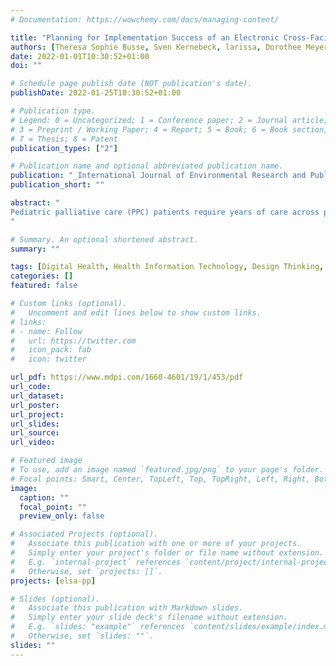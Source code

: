 ```yaml
---
# Documentation: https://wowchemy.com/docs/managing-content/

title: "Planning for Implementation Success of an Electronic Cross-Facility Health Record for Pediatric Palliative Care Using the Consolidated Framework for Implementation Research (CFIR)"
authors: [Theresa Sophie Busse, Sven Kernebeck, larissa, Dorothee Meyer, Daniel Zenz, Peter Haas, boris, Jan Peter Ehlers]
date: 2022-01-01T10:30:52+01:00
doi: ""

# Schedule page publish date (NOT publication's date).
publishDate: 2022-01-25T10:30:52+01:00

# Publication type.
# Legend: 0 = Uncategorized; 1 = Conference paper; 2 = Journal article;
# 3 = Preprint / Working Paper; 4 = Report; 5 = Book; 6 = Book section;
# 7 = Thesis; 8 = Patent
publication_types: ["2"]

# Publication name and optional abbreviated publication name.
publication: "_International Journal of Environmental Research and Public Health_"
publication_short: ""

abstract: "
Pediatric palliative care (PPC) patients require years of care across professions and sectors. Sharing treatment-related information and communicating among different PPC professionals is critical to ensure good quality of care. In Germany, this communication is mostly paper-based and prone to errors. Therefore, an electronic cross-facility health record (ECHR) was participatorily designed with users, wherein information can be shared and PPC professionals can communicate with each other. As this form of electronic health record differs from existing models in Germany, there is a need for successful implementation to ensure a positive impact. Therefore, the facilitators and barriers to the implementation of ECHR in PPC were examined. Using the consolidated framework for implementation research (CFIR), transcripts of 32 interviews, 3 focus groups, and 20 think-aloud studies with PPC professionals were analyzed. CFIR indicated that the ECHR-design was viewed positively by users and can be a facilitator for implementation. Barriers exist, mainly due to the fact that the implementation is not planned, the use of the ECHR involves effort, costs are not covered, and all users must be motivated to use the ECHR for functionality. CFIR helps uncover the crux of the issues that need to be considered when planning ECHR implementation to improve care in PPC.
"

# Summary. An optional shortened abstract.
summary: ""

tags: [Digital Health, Health Information Technology, Design Thinking, Consolidated Framework For Implementation Research, Implementation, Palliative Care, Palliative Medicine, Pediatrics, Electronic Health Record]
categories: []
featured: false

# Custom links (optional).
#   Uncomment and edit lines below to show custom links.
# links:
# - name: Follow
#   url: https://twitter.com
#   icon_pack: fab
#   icon: twitter

url_pdf: https://www.mdpi.com/1660-4601/19/1/453/pdf
url_code:
url_dataset:
url_poster:
url_project:
url_slides:
url_source:
url_video:

# Featured image
# To use, add an image named `featured.jpg/png` to your page's folder. 
# Focal points: Smart, Center, TopLeft, Top, TopRight, Left, Right, BottomLeft, Bottom, BottomRight.
image:
  caption: ""
  focal_point: ""
  preview_only: false

# Associated Projects (optional).
#   Associate this publication with one or more of your projects.
#   Simply enter your project's folder or file name without extension.
#   E.g. `internal-project` references `content/project/internal-project/index.md`.
#   Otherwise, set `projects: []`.
projects: [elsa-pp]

# Slides (optional).
#   Associate this publication with Markdown slides.
#   Simply enter your slide deck's filename without extension.
#   E.g. `slides: "example"` references `content/slides/example/index.md`.
#   Otherwise, set `slides: ""`.
slides: ""
---
```

